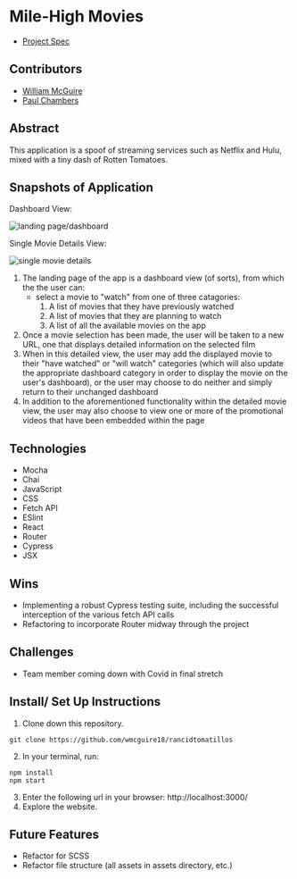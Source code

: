 # Mile-High Movies

- [Project Spec](https://frontend.turing.edu/projects/module-3/rancid-tomatillos-v3.html)

## Contributors

- [William McGuire](https://github.com/wmcguire18)
- [Paul Chambers](https://github.com/PaulTimothyChambers)

## Abstract

This application is a spoof of streaming services such as Netflix and Hulu, mixed with a tiny dash of Rotten Tomatoes.

## Snapshots of Application

Dashboard View:

![landing page/dashboard](https://i.imgur.com/1vWTzNx.png)

Single Movie Details View:

![single movie details](https://i.imgur.com/3rGzB6S.png)


1. The landing page of the app is a dashboard view (of sorts), from which the the user can:
    - select a movie to "watch" from one of three catagories:
       1) A list of movies that they have previously watched
       2) A list of movies that they are planning to watch
       3) A list of all the available movies on the app
2. Once a movie selection has been made, the user will be taken to a new URL, one that displays detailed information on the selected film
3. When in this detailed view, the user may add the displayed movie to their "have watched" or "will watch" categories (which will also update the appropriate dashboard category in order to display the movie on the user's dashboard), or the user may choose to do neither and simply return to their unchanged dashboard
4. In addition to the aforementioned functionality within the detailed movie view, the user may also choose to view one or more of the promotional videos that have been embedded within the page

## Technologies

- Mocha
- Chai
- JavaScript
- CSS
- Fetch API
- ESlint
- React
- Router
- Cypress
- JSX

## Wins

- Implementing a robust Cypress testing suite, including the successful interception of the various fetch API calls
- Refactoring to incorporate Router midway through the project

## Challenges

- Team member coming down with Covid in final stretch

## Install/ Set Up Instructions

1. Clone down this repository.
  ```
  git clone https://github.com/wmcguire18/rancidtomatillos
  ```
2. In your terminal, run:
  ```
  npm install
  npm start
  ```
3. Enter the following url in your browser: http://localhost:3000/
4. Explore the website.

## Future Features

- Refactor for SCSS
- Refactor file structure (all assets in assets directory, etc.)
